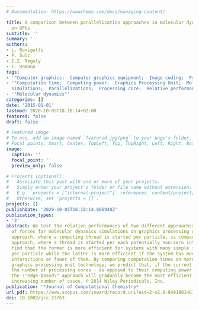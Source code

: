 ```yaml
---
# Documentation: https://wowchemy.com/docs/managing-content/

title: A comparison between parallelization approaches in molecular dynamics simulations
  on GPUs
subtitle: ''
summary: ''
authors:
- L. Rovigatti
- P. Šulc
- I.Z. Reguly
- F. Romano
tags:
- '"Computer graphics;  Computer graphics equipment;  Image coding;  Program processors"'
- '"Computation time;  Computing power;  Graphics Processing Unit;  Molecular dynamics
  simulations;  Parallelizations;  Processing core;  Relative performance;  Soft matter"'
- '"Molecular dynamics"'
categories: []
date: '2015-01-01'
lastmod: 2020-10-05T18:18:14+02:00
featured: false
draft: false

# Featured image
# To use, add an image named `featured.jpg/png` to your page's folder.
# Focal points: Smart, Center, TopLeft, Top, TopRight, Left, Right, BottomLeft, Bottom, BottomRight.
image:
  caption: ''
  focal_point: ''
  preview_only: false

# Projects (optional).
#   Associate this post with one or more of your projects.
#   Simply enter your project's folder or file name without extension.
#   E.g. `projects = ["internal-project"]` references `content/project/deep-learning/index.md`.
#   Otherwise, set `projects = []`.
projects: []
publishDate: '2020-10-05T16:18:14.806948Z'
publication_types:
- '2'
abstract: We test the relative performances of two different approaches to the computation
  of forces for molecular dynamics simulations on graphics processing units. A \"vertex-based\"
  approach, where a computing thread is started per particle, is compared to an \"edge-based\"
  approach, where a thread is started per each potentially non-zero interaction. We
  find that the former is more efficient for systems with many simple interactions
  per particle while the latter is more efficient if the system has more complicated
  interactions or fewer of them. By comparing computation times on more and less recent
  graphics processing unit technology, we predict that, if the current trend of increasing
  the number of processing cores - as opposed to their computing power - remains,
  the \"edge-based\" approach will gradually become the most efficient choice in an
  increasing number of cases. © 2014 Wiley Periodicals, Inc.
publication: '*Journal of Computational Chemistry*'
url_pdf: https://www.scopus.com/inward/record.uri?eid=2-s2.0-84918814617&doi=10.1002%2fjcc.23763&partnerID=40&md5=5e7905df9f8baabf94e25f75b73eb5ad
doi: 10.1002/jcc.23763
---
```

